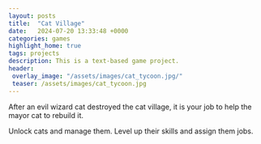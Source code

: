 ```yaml
---
layout: posts
title:  "Cat Village"
date:   2024-07-20 13:33:48 +0000
categories: games
highlight_home: true
tags: projects
description: This is a text-based game project.
header:
 overlay_image: "/assets/images/cat_tycoon.jpg/"
 teaser: /assets/images/cat_tycoon.jpg
---
```


After an evil wizard cat destroyed the cat village, it is your job to help the mayor cat to rebuild it. 

Unlock cats and manage them. Level up their skills and assign them jobs.